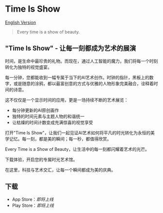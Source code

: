 # Time Is Show

[English Version](README.md)

> Every time is a show of beauty.

## "Time Is Show" - 让每一刻都成为艺术的展演

时间，是生命中最珍贵的礼物。而现在，通过人工智能的魔力，我们将每一个时刻转化为独特的视觉盛宴。

每一分钟，您都能收到一幅专属于当下的AI艺术创作。时钟的指针，黑板上的数字，或是随意的涂鸦，都以最富创意的方式与优雅的人物形象完美融合，诠释着时间的诗意。

这不仅仅是一个显示时间的应用，更是一场持续不断的艺术展览：

- 每分钟更新的AI原创画作
- 独特的时间元素与主题人物的和谐统一
- 让枯燥的时间计数变成充满惊喜的视觉享受

打开"Time Is Show"，让我们一起见证AI艺术如何将平凡的时光转化为永恒的美学记忆。每一刻，都是美的瞬间；每一秒，都值得欣赏。

Every Time is a Show of Beauty，让生活中的每一刻都闪耀着艺术的光芒。

下载体验，开启您的专属时光艺术馆。

在这里，科技与艺术交汇，让每一个瞬间都成为美的庆典。

## 下载

- App Store：*即将上线*
- Play Store：*即将上线* 